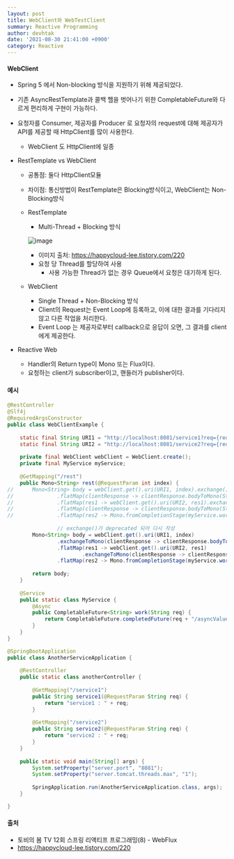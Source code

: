 ```yaml
---
layout: post
title: WebClient와 WebTestClient
summary: Reactive Programming
author: devhtak
date: '2021-08-30 21:41:00 +0900'
category: Reactive
---
```


#### WebClient

- Spring 5 에서 Non-blocking 방식을 지원하기 위해 제공되었다.
- 기존 AsyncRestTemplate과 콜백 헬을 벗어나기 위한 CompletableFuture와 다르게 편리하게 구현이 가능하다.
- 요청자를 Consumer, 제공자를 Producer 로 요청자의 request에 대해 제공자가 API를 제공할 때 HttpClient를 많이 사용한다.
  - WebClient 도 HttpClient에 일종
  
- RestTemplate vs WebClient
  
  - 공통점: 둘다 HttpClient모듈
  - 차이점: 통신방법이 RestTemplate은 Blocking방식이고, WebClient는 Non-Blocking방식
  - RestTemplate
    - Multi-Thread + Blocking 방식
    
    ![image](https://user-images.githubusercontent.com/42403023/132087051-21833858-4565-4d78-9cf0-62d39c40e4ec.png)
    
    - 이미지 출처: https://happycloud-lee.tistory.com/220
    - 요청 당 Thread를 할당하여 사용
      - 사용 가능한 Thread가 없는 경우 Queue에서 요청은 대기하게 된다.

  - WebClient
    - Single Thread + Non-Blocking 방식
    - Client의 Request는 Event Loop에 등록하고, 이에 대한 결과를 기다리지 않고 다른 작업을 처리한다.
    - Event Loop 는 제공자로부터 callback으로 응답이 오면, 그 결과를 client에게 제공한다.

- Reactive Web
  - Handler의 Return type이 Mono 또는 Flux이다.
  - 요청하는 client가 subscriber이고, 핸들러가 publisher이다.

#### 예시

```java
@RestController
@Slf4j
@RequiredArgsConstructor
public class WebClientExample {
	
	static final String URI1 = "http://localhost:8081/service1?req={req}";
	static final String URI2 = "http://localhost:8081/service2?req={req}";
	
	private final WebClient webClient = WebClient.create();
	private final MyService myService;
	
	@GetMapping("/rest")
	public Mono<String> rest(@RequestParam int index) {
//		Mono<String> body = webClient.get().uri(URI1, index).exchange() // Mono<ClientResponse>
//				.flatMap(clientResponse -> clientResponse.bodyToMono(String.class)) // Mono<String>
//				.flatMap(res1 -> webClient.get().uri(URI2, res1).exchange()) // Mono<ClientResponse>
//				.flatMap(clientResponse -> clientResponse.bodyToMono(String.class)) // Mono<String>
// 				.flatMap(res2 -> Mono.fromCompletionStage(myService.work(res2))); // CompletableFuture<String> -> Mono<String>
		
                // exchange()가 deprecated 되어 다시 작성
		Mono<String> body = webClient.get().uri(URI1, index)
				.exchangeToMono(clientResponse -> clientResponse.bodyToMono(String.class))
				.flatMap(res1 -> webClient.get().uri(URI2, res1)
						.exchangeToMono(clientResponse -> clientResponse.bodyToMono(String.class)))
				.flatMap(res2 -> Mono.fromCompletionStage(myService.work(res2)));  
		
		return body;
	}
	
	@Service
	public static class MyService {
		@Async
		public CompletableFuture<String> work(String req) {
			return CompletableFuture.completedFuture(req + "/asyncValue");
		}
	}
}

@SpringBootApplication
public class AnotherServiceApplication {
	
	@RestController
	public static class anotherController {
		
		@GetMapping("/service1")
		public String service1(@RequestParam String req) {
			return "service1 : " + req;
		}
		
		@GetMapping("/service2")
		public String service2(@RequestParam String req) {
			return "service2 : " + req;
		}
	}
	
	public static void main(String[] args) {
		System.setProperty("server.port", "8081");
		System.setProperty("server.tomcat.threads.max", "1");
		
		SpringApplication.run(AnotherServiceApplication.class, args);
	}

}
```


#### 출처

- 토비의 봄 TV 12회 스프링 리액티프 프로그래밍(8) - WebFlux
- https://happycloud-lee.tistory.com/220
